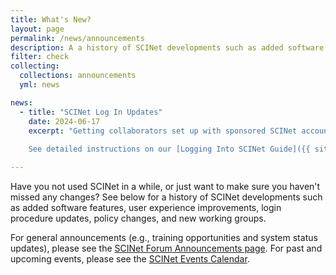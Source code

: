 ```yaml
---
title: What's New?
layout: page
permalink: /news/announcements
description: A a history of SCINet developments such as added software features, user experience improvements, login procedure updates, policy changes, and new working groups.
filter: check
collecting: 
  collections: announcements
  yml: news

news:
  - title: "SCINet Log In Updates"
    date: 2024-06-17
    excerpt: "Getting collaborators set up with sponsored SCINet accounts is now much quicker as non-LincPass holders can use Login.gov credentials. We are no longer relying on the physical devices, YubiKeys, that had to be mailed to such users.  
      
    See detailed instructions on our [Logging Into SCINet Guide]({{ site.baseurl}}/guides/access)."

---
```


Have you not used SCINet in a while, or just want to make sure you haven't missed any changes? See below for a history of SCINet developments such as added software features, user experience improvements, login procedure updates, policy changes, and new working groups. 

For general announcements (e.g., training opportunities and system status updates), please see the [SCINet Forum Announcements page](https://forum.scinet.usda.gov/c/announcements/6). For past and upcoming events, please see the [SCINet Events Calendar](/training/events/).
 
